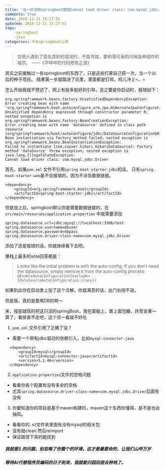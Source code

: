 ```yaml
---
title: '当一只活的springboot报错Cannot load driver class: com.mysql.jdbc.Driver时'
comments: true
date: 2018-12-21 15:27:51
updated: 2018-12-21 15:27:51
tags:
    -springboot
    -java
categories: 干炒springboot心得
---
```


> 文明人遇到了莫名其妙的错误时，不能骂娘，要和蔼可亲的问候各种组件的祖宗。
> ——《华哗哗的代码修炼之道》

  其实之前接触过一些springboot的东西了，只是这些打算自己搭一次，当一个以后的种子项目。
  结果第一步就踏进了坑里，里面都是钉鸡，鸡儿冲上=。=

  怎么开始我就不赘述了，网上有挺多挺好的引导。总之要是你启动时，报错如下：

  ```
  org.springframework.beans.factory.UnsatisfiedDependencyException:
  Error creating bean with name 'org.springframework.boot.autoconfigure.orm.jpa.HibernateJpaConfiguration':
  Unsatisfied dependency expressed through constructor parameter 0; nested exception is org.springframework.beans.factory.BeanCreationException:
  Error creating bean with name 'dataSource' defined in class path resource [org/springframework/boot/autoconfigure/jdbc/DataSourceConfiguration$Hikari.class]:
  Bean instantiation via factory method failed; nested exception is org.springframework.beans.BeanInstantiationException:
  Failed to instantiate [com.zaxxer.hikari.HikariDataSource]: Factory method 'dataSource' threw exception; nested exception is java.lang.IllegalStateException:
  Cannot load driver class: com.mysql.jdbc.Driver
  ```

  首先，如果`pom.xml` 文件不引用`spring-boot-starter-jdbc`的话，
  只有`spring-boot-starter-web`是不会报错的，因为不涉及数据链接。
  ```
  <dependency>
      <groupId>org.springframework.boot</groupId>
      <artifactId>spring-boot-starter-jdbc</artifactId>
  </dependency>
  ```
  但是加上后，springboot默认你是需要数据链接的，在`src/main/resources/application.properties`
  中就需要添加
  ```
  spring.datasource.url=jdbc:mysql://localhost:3306/test
  spring.datasource.username=dbuser
  spring.datasource.password=dbpass
  spring.datasource.driver-class-name=com.mysql.jdbc.Driver

  ```

  添加了还是报错的话，你就继续看下去吧。

  爆栈上最多的vote回答都是：
  > Looks like the initial problem is with the auto-config.
  If you don't need the datasource, simply remove it from the
  auto-config process:
  `@EnableAutoConfiguration(exclude={DataSourceAutoConfiguration.class})`

  如果到此你在启动类上加了这个注解，你就满意的话，出门右拐不送。

  但是我，真的是要用DB的啊～

  来，按部就班的把这只活的springBoot，放在案板上，裹上面包糠，炸至金黄～算了，看排查不走吧，这个货一看就不好吃

  1. `pom.xml` 文件引用了正确了没？
  - 需要一个带有jdbc驱动的依赖引入，比如`mysql-connector-java`
  ```
    <dependency>
        <groupId>mysql</groupId>
        <artifactId>mysql-connector-java</artifactId>
        <version>5.1.46</version>
    </dependency>
  ```

  2. `application.properties`文件的空格问题
  - 看看你各个配置有没有多余的空格
  - 尤其`spring.datasource.driver-class-name=com.mysql.jdbc.Driver`后面有没有

  3. 你要知道你的项目是基于maven构建的，maven这个东西你懂得，是不是也会抽风。
  - 看看你的`.m2`文件夹里面有没有mysql的相关包
  - 没有就clean 然后reimport
  - 保证路径下真的能找到

##### 我就是3.的问题，别忽略了你整个的环境，这才是最要命的，让我们山呼万岁
##### 等待AI代替程序员编码的日子到来，我就能归园田居去种地了。